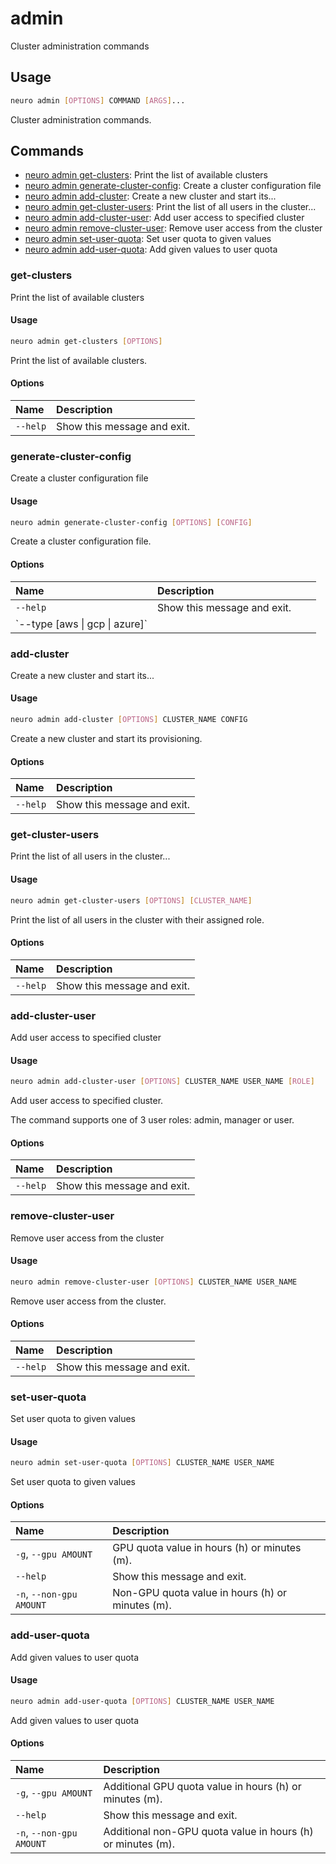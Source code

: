 # admin

Cluster administration commands

## Usage

```bash
neuro admin [OPTIONS] COMMAND [ARGS]...
```

Cluster administration commands.

## Commands

* [neuro admin get-clusters](admin.md#get-clusters): Print the list of available clusters
* [neuro admin generate-cluster-config](admin.md#generate-cluster-config): Create a cluster configuration file
* [neuro admin add-cluster](admin.md#add-cluster): Create a new cluster and start its...
* [neuro admin get-cluster-users](admin.md#get-cluster-users): Print the list of all users in the cluster...
* [neuro admin add-cluster-user](admin.md#add-cluster-user): Add user access to specified cluster
* [neuro admin remove-cluster-user](admin.md#remove-cluster-user): Remove user access from the cluster
* [neuro admin set-user-quota](admin.md#set-user-quota): Set user quota to given values
* [neuro admin add-user-quota](admin.md#add-user-quota): Add given values to user quota

### get-clusters

Print the list of available clusters

#### Usage

```bash
neuro admin get-clusters [OPTIONS]
```

Print the list of available clusters.

#### Options

| Name | Description |
| :--- | :--- |
| `--help` | Show this message and exit. |

### generate-cluster-config

Create a cluster configuration file

#### Usage

```bash
neuro admin generate-cluster-config [OPTIONS] [CONFIG]
```

Create a cluster configuration file.

#### Options

| Name | Description |  |  |
| :--- | :--- | :--- | :--- |
| `--help` | Show this message and exit. |  |  |
| \`--type \[aws &#124; gcp &#124; azure\]\` |  |

### add-cluster

Create a new cluster and start its...

#### Usage

```bash
neuro admin add-cluster [OPTIONS] CLUSTER_NAME CONFIG
```

Create a new cluster and start its provisioning.

#### Options

| Name | Description |
| :--- | :--- |
| `--help` | Show this message and exit. |

### get-cluster-users

Print the list of all users in the cluster...

#### Usage

```bash
neuro admin get-cluster-users [OPTIONS] [CLUSTER_NAME]
```

Print the list of all users in the cluster with their assigned role.

#### Options

| Name | Description |
| :--- | :--- |
| `--help` | Show this message and exit. |

### add-cluster-user

Add user access to specified cluster

#### Usage

```bash
neuro admin add-cluster-user [OPTIONS] CLUSTER_NAME USER_NAME [ROLE]
```

Add user access to specified cluster.

The command supports one of 3 user roles: admin, manager or user.

#### Options

| Name | Description |
| :--- | :--- |
| `--help` | Show this message and exit. |

### remove-cluster-user

Remove user access from the cluster

#### Usage

```bash
neuro admin remove-cluster-user [OPTIONS] CLUSTER_NAME USER_NAME
```

Remove user access from the cluster.

#### Options

| Name | Description |
| :--- | :--- |
| `--help` | Show this message and exit. |

### set-user-quota

Set user quota to given values

#### Usage

```bash
neuro admin set-user-quota [OPTIONS] CLUSTER_NAME USER_NAME
```

Set user quota to given values

#### Options

| Name | Description |
| :--- | :--- |
| `-g`, `--gpu AMOUNT` | GPU quota value in hours \(h\) or minutes \(m\). |
| `--help` | Show this message and exit. |
| `-n`, `--non-gpu AMOUNT` | Non-GPU quota value in hours \(h\) or minutes \(m\). |

### add-user-quota

Add given values to user quota

#### Usage

```bash
neuro admin add-user-quota [OPTIONS] CLUSTER_NAME USER_NAME
```

Add given values to user quota

#### Options

| Name | Description |
| :--- | :--- |
| `-g`, `--gpu AMOUNT` | Additional GPU quota value in hours \(h\) or minutes \(m\). |
| `--help` | Show this message and exit. |
| `-n`, `--non-gpu AMOUNT` | Additional non-GPU quota value in hours \(h\) or minutes \(m\). |

